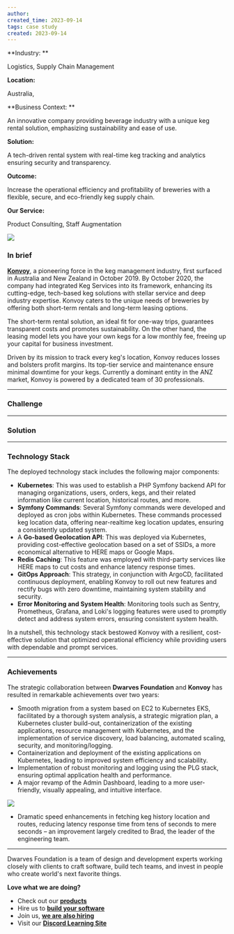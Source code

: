 ```yaml
---
author: 
created_time: 2023-09-14
tags: case study
created: 2023-09-14
---
```


<!-- column_list d283d8e2-ff8c-4d30-a987-d4a95cf3df78 -->

<!-- column 98b5d81d-cbf4-4f42-b017-9a2d15c034b8 -->

<!-- table_of_contents 47e1d790-2756-49aa-bdc4-470d5ccce5b6 -->


<!-- column 8b465a34-968b-4d23-9c98-4f454640bc90 -->

**Industry: **

Logistics, Supply Chain Management

**Location:** 

Australia, 

**Business Context: **

An innovative company providing beverage industry with a unique keg rental solution, emphasizing sustainability and ease of use.

**Solution:** 

A tech-driven rental system with real-time keg tracking and analytics ensuring security and transparency.

**Outcome:** 

Increase the operational efficiency and profitability of breweries with a flexible, secure, and eco-friendly keg supply chain.

**Our Service:** 

Product Consulting, Staff Augmentation

![](https://prod-files-secure.s3.us-west-2.amazonaws.com/498ebd7b-383c-459f-a9ad-b74073208ddd/851c56c6-804e-4620-845b-fe9d543c4a0c/Screenshot_2023-09-14_at_10.19.04_AM.png?X-Amz-Algorithm=AWS4-HMAC-SHA256&X-Amz-Content-Sha256=UNSIGNED-PAYLOAD&X-Amz-Credential=AKIAT73L2G45EIPT3X45%2F20231031%2Fus-west-2%2Fs3%2Faws4_request&X-Amz-Date=20231031T202123Z&X-Amz-Expires=3600&X-Amz-Signature=20bc3a4ee528d05d8368002416754b2b363945b0c8b1558a75b131a10ccf9a1e&X-Amz-SignedHeaders=host&x-id=GetObject)


### In brief

**[Konvoy](http://konvoykegs.com/)**, a pioneering force in the keg management industry, first surfaced in Australia and New Zealand in October 2019. By October 2020, the company had integrated Keg Services into its framework, enhancing its cutting-edge, tech-based keg solutions with stellar service and deep industry expertise. Konvoy caters to the unique needs of breweries by offering both short-term rentals and long-term leasing options.

The short-term rental solution, an ideal fit for one-way trips, guarantees transparent costs and promotes sustainability. On the other hand, the leasing model lets you have your own kegs for a low monthly fee, freeing up your capital for business investment.

Driven by its mission to track every keg's location, Konvoy reduces losses and bolsters profit margins. Its top-tier service and maintenance ensure minimal downtime for your kegs. Currently a dominant entity in the ANZ market, Konvoy is powered by a dedicated team of 30 professionals.


---

### Challenge


---

### Solution


---


### Technology Stack

The deployed technology stack includes the following major components:

* **Kubernetes**: This was used to establish a PHP Symfony backend API for managing organizations, users, orders, kegs, and their related information like current location, historical routes, and more.
* **Symfony Commands**: Several Symfony commands were developed and deployed as cron jobs within Kubernetes. These commands processed keg location data, offering near-realtime keg location updates, ensuring a consistently updated system.
* A **Go-based Geolocation API**: This was deployed via Kubernetes, providing cost-effective geolocation based on a set of SSIDs, a more economical alternative to HERE maps or Google Maps.
* **Redis Caching**: This feature was employed with third-party services like HERE maps to cut costs and enhance latency response times.
* **GitOps Approach**: This strategy, in conjunction with ArgoCD, facilitated continuous deployment, enabling Konvoy to roll out new features and rectify bugs with zero downtime, maintaining system stability and security.
* **Error Monitoring and System Health**: Monitoring tools such as Sentry, Prometheus, Grafana, and Loki's logging features were used to promptly detect and address system errors, ensuring consistent system health.

In a nutshell, this technology stack bestowed Konvoy with a resilient, cost-effective solution that optimized operational efficiency while providing users with dependable and prompt services.


---

### Achievements

The strategic collaboration between **Dwarves Foundation** and **Konvoy** has resulted in remarkable achievements over two years:

* Smooth migration from a system based on EC2 to Kubernetes EKS, facilitated by a thorough system analysis, a strategic migration plan, a Kubernetes cluster build-out, containerization of the existing applications, resource management with Kubernetes, and the implementation of service discovery, load balancing, automated scaling, security, and monitoring/logging.
* Containerization and deployment of the existing applications on Kubernetes, leading to improved system efficiency and scalability.
* Implementation of robust monitoring and logging using the PLG stack, ensuring optimal application health and performance.
* A major revamp of the Admin Dashboard, leading to a more user-friendly, visually appealing, and intuitive interface.

![](https://s3.us-west-2.amazonaws.com/secure.notion-static.com/1108caf8-126a-46c1-9c14-cd279b2bbcce/Screenshot_2023-07-12_at_14.01.21.png?X-Amz-Algorithm=AWS4-HMAC-SHA256&X-Amz-Content-Sha256=UNSIGNED-PAYLOAD&X-Amz-Credential=AKIAT73L2G45EIPT3X45%2F20231031%2Fus-west-2%2Fs3%2Faws4_request&X-Amz-Date=20231031T202129Z&X-Amz-Expires=3600&X-Amz-Signature=5d042daabeb9cacb5dcca191727ed81821170f672e0e5200a1a2eac0bab935ff&X-Amz-SignedHeaders=host&x-id=GetObject)

* Dramatic speed enhancements in fetching keg history location and routes, reducing latency response time from tens of seconds to mere seconds – an improvement largely credited to Brad, the leader of the engineering team.

---


Dwarves Foundation is a team of design and development experts working closely with clients to craft software, build tech teams, and invest in people who create world's next favorite things.

**Love what we are doing?**

* Check out our **[products](https://superbits.co/)**
* Hire us to **[build your software](https://d.foundation/)**
* Join us, **[we are also hiring](https://github.com/dwarvesf/WeAreHiring)**
* Visit our **[Discord Learning Site](https://discord.gg/dzNBpNTVEZ)**